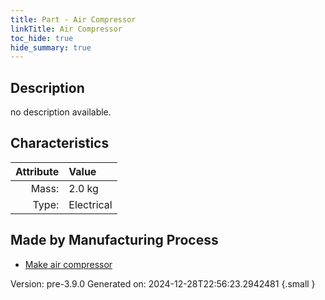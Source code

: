 ```yaml
---
title: Part - Air Compressor
linkTitle: Air Compressor
toc_hide: true
hide_summary: true
---
```


## Description
no description available.

## Characteristics

| Attribute      | Value |
|--------:|:------|
|Mass:|2.0 kg|
|Type:|Electrical|

## Made by Manufacturing Process

- [Make air compressor](/docs/definitions/process/make-air-compressor)



Version: pre-3.9.0 Generated on: 2024-12-28T22:56:23.2942481
{.small }

